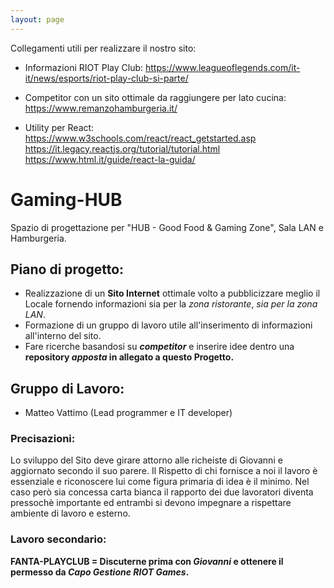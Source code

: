 ```yaml
---
layout: page
---
```


Collegamenti utili per realizzare il nostro sito:

- Informazioni RIOT Play Club:  https://www.leagueoflegends.com/it-it/news/esports/riot-play-club-si-parte/
  
- Competitor con un sito ottimale da raggiungere per lato cucina:  https://www.remanzohamburgeria.it/
  
- Utility per React:  https://www.w3schools.com/react/react_getstarted.asp
                      https://it.legacy.reactjs.org/tutorial/tutorial.html
                      https://www.html.it/guide/react-la-guida/
# Gaming-HUB
Spazio di progettazione per "HUB - Good Food & Gaming Zone", Sala LAN e Hamburgeria.

## Piano di progetto:

- Realizzazione di un **Sito Internet** ottimale volto a pubblicizzare meglio il Locale fornendo informazioni sia per la _zona ristorante_, _sia per la zona LAN_.
- Formazione di un gruppo di lavoro utile all'inserimento di informazioni all'interno del sito. 
- Fare ricerche basandosi su ***competitor*** e inserire idee dentro una **repository _apposta_ in allegato a questo Progetto.**

## Gruppo di Lavoro:
- Matteo Vattimo (Lead programmer e IT developer)

### Precisazioni:
Lo sviluppo del Sito deve girare attorno alle richeiste di Giovanni e aggiornato secondo il suo parere. Il Rispetto di chi fornisce a noi il lavoro è essenziale e riconoscere lui come figura primaria di idea è il minimo. Nel caso però sia concessa carta bianca il rapporto dei due lavoratori diventa pressochè importante ed entrambi si devono impegnare a rispettare ambiente di lavoro e esterno.

### Lavoro secondario:
**FANTA-PLAYCLUB = Discuterne prima con _Giovanni_ e ottenere il permesso da _Capo Gestione RIOT Games_.**
